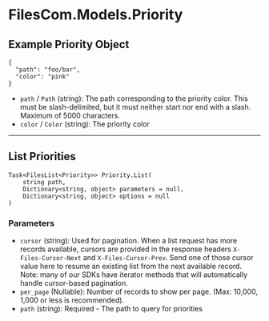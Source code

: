 # FilesCom.Models.Priority

## Example Priority Object

```
{
  "path": "foo/bar",
  "color": "pink"
}
```

* `path` / `Path`  (string): The path corresponding to the priority color. This must be slash-delimited, but it must neither start nor end with a slash. Maximum of 5000 characters.
* `color` / `Color`  (string): The priority color


---

## List Priorities

```
Task<FilesList<Priority>> Priority.List(
    string path, 
    Dictionary<string, object> parameters = null,
    Dictionary<string, object> options = null
)
```

### Parameters

* `cursor` (string): Used for pagination.  When a list request has more records available, cursors are provided in the response headers `X-Files-Cursor-Next` and `X-Files-Cursor-Prev`.  Send one of those cursor value here to resume an existing list from the next available record.  Note: many of our SDKs have iterator methods that will automatically handle cursor-based pagination.
* `per_page` (Nullable<Int64>): Number of records to show per page.  (Max: 10,000, 1,000 or less is recommended).
* `path` (string): Required - The path to query for priorities
